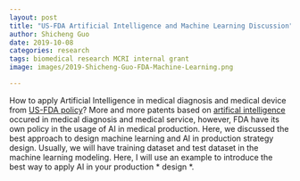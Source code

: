 ```yaml
---
layout: post
title: "US-FDA Artificial Intelligence and Machine Learning Discussion"
author: Shicheng Guo
date: 2019-10-08
categories: research
tags: biomedical research MCRI internal grant
image: images/2019-Shicheng-Guo-FDA-Machine-Learning.png

---
```


How to apply Artificial Intelligence in medical diagnosis and medical device from [US-FDA policy](../slice/US-FDA-Artificial-Intelligence-and-Machine-Learning-Discussion-Paper.pdf)? More and more patents based on [artifical intelligence]() occured in medical diagnosis and medical service, however, FDA have its own policy in the usage of AI in medical production. Here, we discussed the best approach to design machine learning and AI in production strategy design. Usually, we will have training dataset and test dataset in the machine learning modeling. Here, I will use an example to introduce the best way to apply AI in your production * design *.  

